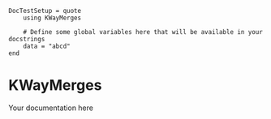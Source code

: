 ```@meta
DocTestSetup = quote
    using KWayMerges

    # Define some global variables here that will be available in your docstrings
    data = "abcd"
end
```

# KWayMerges
Your documentation here
